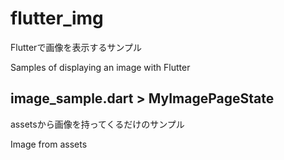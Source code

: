 # flutter_img

Flutterで画像を表示するサンプル

Samples of displaying an image with Flutter

## image_sample.dart > MyImagePageState

assetsから画像を持ってくるだけのサンプル

Image from assets
